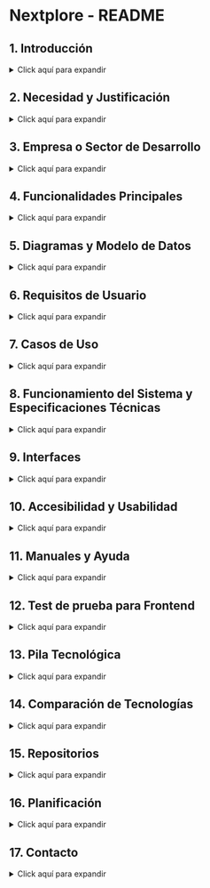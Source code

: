# Nextplore - README

## 1. Introducción
<details>
  <summary>Click aquí para expandir</summary>
  <br />
Nextplore es una aplicación diseñada para los amantes del cine y las series, proporcionando una experiencia de exploración gamificada. Su objetivo principal es permitir a los usuarios descubrir y visitar locaciones donde se han filmado películas y series, obteniendo recompensas virtuales como trajes y accesorios exclusivos en la aplicación.  
Esta aplicación está pensada para ofrecer una interfaz intuitiva, un diseño atractivo con colores vivos y un mapa claro y fácil de usar, garantizando una experiencia amigable y accesible para todos los usuarios.

</details>

## 2. Necesidad y Justificación
<details>
  <summary>Click aquí para expandir</summary>
<br />
El cine y las series forman parte de la cultura global, y muchas personas disfrutan visitando los lugares icónicos donde se rodaron sus escenas favoritas. Sin embargo, no existía una plataforma que incentivara y recompensara este tipo de exploración de manera interactiva y atractiva.  
Nextplore cubre esta necesidad combinando entretenimiento, turismo y tecnología en una aplicación accesible y gamificada.
</details>

## 3. Empresa o Sector de Desarrollo
<details>
  <summary>Click aquí para expandir</summary>
<br />
Este proyecto está orientado tanto a empresas del sector del turismo como a comunidades de fans del cine y las series. Puede ser utilizado por agencias de turismo, plataformas de streaming o incluso festivales de cine como una herramienta para atraer y fidelizar a sus usuarios.
</details>

## 4. Funcionalidades Principales
<details>
  <summary>Click aquí para expandir</summary>
<br />
- Mapa interactivo con marcadores de locaciones de rodaje.
- Sistema de recompensas basado en la visita a estos lugares.
- Interfaz intuitiva y atractiva con colores vivos y navegación fluida.
- Disponibilidad en plataformas móviles y web.
- Posibilidad de descubrir nuevas locaciones cercanas o planear viajes a locaciones más lejanas.
- Gamificación con desbloqueo de trajes y objetos exclusivos.
</details>

## 5. Diagramas y Modelo de Datos
<details>
  <summary>Click aquí para expandir</summary>
<br />
El modelo de datos de Nextplore se basa en la relación entre usuarios, películas, lugares de rodaje y notificaciones.

**Estructura principal del modelo:**

- **Usuario:** Registra la información del usuario, incluyendo correo, nombre y contraseña. Puede recibir notificaciones y explorar lugares.
- **Notificación:** Contiene el tipo y mensaje de la notificación enviada al usuario, incluyendo el id del usuario. 
- **Película:** Incluye datos como el nombre, género y año de estreno de cada película registrada en la plataforma.
- **Lugar:** Representa las locaciones de rodaje de películas y series, con coordenadas y categorización, contiene el id de la película de ese lugar.
- **Explora:** Relación entre Usuario y Lugar, permitiendo registrar si ha sido visitado o marcado como favorito.
<br/>
![image](https://github.com/user-attachments/assets/9d9a6d5a-93d9-4a92-ab56-50575ea097a0)

<br/>
  
</details>

## 6. Requisitos de Usuario
<details>
  <summary>Click aquí para expandir</summary>

**Requisitos Generales:**
<br />
- La aplicación debe permitir a los usuarios registrarse e iniciar sesión con su correo electrónico y contraseña.
- Debe contar con un mapa interactivo donde se visualicen las locaciones de rodaje cercanas y lejanas.
- Los usuarios deben poder seleccionar locaciones y ver una imagen de muestra y su nombre.
- La interfaz debe ser intuitiva y accesible, con colores vivos y navegación sencilla.
- El sistema debe ofrecer notificaciones sobre nuevos lugares cercanos y eventos relacionados con el cine y las series.
- Se debe implementar un sistema de recompensas basado en la exploración y visitas realizadas.

**Requisitos Específicos:**
<br />
- Integración con servicios de mapas para la visualización de locaciones.
- Implementación de un sistema de autenticación seguro para proteger la información del usuario.
- Notificaciones en tiempo real para alertar sobre locaciones cercanas.
- Diseño responsivo para garantizar una experiencia óptima en dispositivos móviles y web.
- Acceso a las recompensas obtenidas.
</details>

## 7. Casos de Uso
<details>
  <summary>Click aquí para expandir</summary>

**CU1 - Registro de Usuario**  
Descripción: El usuario se registra en la aplicación proporcionando su correo, nombre y contraseña.  
Actor Principal: Usuario  

**Flujo Principal:**  
- El usuario accede a la pantalla de registro.  
- Ingresa su correo electrónico, nombre y contraseña.  
- Confirma el registro.  
- El sistema verifica la información y crea la cuenta.  
- Se muestra un mensaje de confirmación.  

**CU2 - Iniciar Sesión**  
Descripción: Un usuario registrado inicia sesión en la aplicación.  
Actor Principal: Usuario  

**Flujo Principal:**  
- El usuario accede a la pantalla de inicio de sesión.  
- Ingresa su correo electrónico y contraseña.  
- El sistema valida las credenciales.  
- Si son correctas, se muestra la pantalla principal.  

**CU3 - Explorar Locaciones**  
Descripción: El usuario visualiza en el mapa las locaciones de rodaje cercanas.  
Actor Principal: Usuario  

**Flujo Principal:**  
- El usuario accede al mapa interactivo.  
- La aplicación muestra los lugares de rodaje más cercanos según su ubicación.  
- Puede seleccionar una locación para ver más detalles.

**CU4 - Cambio de Traje en el Perfil**  
Descripción: Un usuario cambia su traje personalizado dentro de la aplicación.  
Actor Principal: Usuario  

**Flujo Principal:**  
- El usuario accede a su perfil.  
- Selecciona la opción de personalización.  
- Escoge un traje desbloqueado.  
- Confirma el cambio.  
- El nuevo traje se muestra en su perfil.

**CU5 - Notificaciones**  
Descripción: El sistema envía notificaciones sobre nuevas locaciones o eventos cercanos.  
Actor Principal: Usuario  

**Flujo Principal:**  
- Se detecta una nueva locación o evento relevante.  
- Se genera y envía una notificación al usuario.  
- El usuario puede acceder a la notificación y ver más detalles.

<br/>
![image](https://github.com/user-attachments/assets/e24deea7-321d-42fe-83b8-572729d3f90a)

<br/>

</details>

## 8. Funcionamiento del Sistema y Especificaciones Técnicas
<details>
  <summary>Click aquí para expandir</summary>

**Funcionamiento General:**

- **Autenticación y Gestión de Usuarios:**  
Los usuarios pueden registrarse e iniciar sesión con correo electrónico y contraseña.  
El sistema almacena la información en una base de datos segura.

- **Exploración de Locaciones:**  
La aplicación muestra un mapa interactivo con puntos de interés de rodajes cercanos.  
Se utilizan servicios de geolocalización para detectar la ubicación del usuario y filtrar locaciones.

- **Sistema de Recompensas:**  
Al visitar locaciones verificadas, los usuarios desbloquean recompensas, como trajes y accesorios para su perfil.

- **Notificaciones y Eventos:**  
Los usuarios reciben alertas sobre nuevas locaciones o eventos cercanos.

- **Cambio de Trajes en el Perfil:**  
Los usuarios pueden personalizar su avatar cambiando los trajes obtenidos.

**Especificaciones Técnicas:**

- **Arquitectura del Sistema:**  
Nextplore utiliza una arquitectura cliente-servidor con una API central que gestiona la comunicación entre la base de datos y las aplicaciones móviles y web.

- **Servidor (Backend):**  
Desarrollado con Springboot y Gradle.  
Base de datos MySQL con modelo entidad-relación optimizado.  
Autenticación con JWT (JSON Web Tokens).

- **Aplicación Móvil:**  
Desarrollada con React para compatibilidad con iOS y Android.  
Integración con Leaflet API para la visualización de locaciones.

- **Aplicación Web:**  
Desarrollada con React.js.  
Conexión al backend mediante CORS.  
Diseño responsivo y optimizado para distintas resoluciones de pantalla.

- **Servicios de Terceros:**  
Leaflet API para visualización de mapas interactivos.  
Iconos de terceros para botones.
</details>

## 9. Interfaces
<details>
  <summary>Click aquí para expandir</summary>

Aquí se proporciona el enlace para ver el prototipo creado en Figma.

[Enlace al prototipo de Figma](https://www.figma.com/design/1xlvnxTBQmBMkp5Eve0end/Nextplore?node-id=0-1&p=f)
</details>

## 10. Accesibilidad y Usabilidad
<details>
  <summary>Click aquí para expandir</summary>

**Contraste de colores adecuado:**  
Hemos asegurado que los colores en la aplicación tengan un contraste suficiente, especialmente entre el texto y el fondo.

**Compatibilidad con lectores de pantalla:**  
Los elementos clave de la aplicación están etiquetados adecuadamente para que los usuarios que dependen de lectores de pantalla puedan interactuar con ellos.

**Mapas accesibles:**  
El mapa interactivo tiene funcionalidades de alto contraste y la capacidad de cambiar el tamaño de los elementos.

**Texto alternativo para imágenes:**  
Todas las imágenes que se muestran en la aplicación incluyen descripciones alternativas (alt text).

**Controles de notificaciones accesibles:**  
Las notificaciones en la app están diseñadas para ser claras, y los usuarios pueden gestionarlas fácilmente desde la configuración.

**Diseño responsivo y legible:**  
La app se adapta correctamente a diferentes dispositivos y la tipografía es suficientemente grande.

**Botones y áreas interactivas de tamaño adecuado:**  
Los botones y áreas interactivas son lo suficientemente grandes y están bien espaciados.
</details>

## 11. Manuales y Ayuda
<details>
  <summary>Click aquí para expandir</summary>

# Manual de Instalación para Desarrolladores (Frontend y Backend)

Este manual proporciona instrucciones completas para que los desarrolladores puedan configurar tanto el **frontend** (React) como el **backend** (Spring Boot) con **MySQL** como base de datos.

---

## Requisitos Previos

Antes de comenzar con la instalación, asegúrate de tener las siguientes herramientas instaladas en tu sistema:

- **Node.js** (versión 14.x o superior)
- **npm** (gestor de dependencias de Node.js)
- **MySQL** (versión 5.x o superior)
- **JDK (Java Development Kit)** (versión 11 o superior)
- **Gradle** (versión 7.x o superior)
- **Git** (para clonar el repositorio)
- **IDE recomendado**:
  - Para el frontend: **Visual Studio Code**
  - Para el backend: **IntelliJ IDEA** o **Eclipse**

---

## Pasos para Instalar el Entorno Local

### 1. Clonar el Repositorio

Clona el repositorio de **Nextplore** usando Git:

git clone https://github.com/Noelregueiragerpe/Nextplore
cd nextplore
Instalación y Configuración del Frontend (React)
#### 1. Acceder al Directorio del Cliente (Frontend)
Dentro del proyecto, accede al directorio que contiene el frontend (React):

cd client
####  2. Instalar las Dependencias
Instala las dependencias necesarias para el frontend utilizando npm:

npm install
#### 3. Ejecutar el Servidor de Desarrollo
Inicia el entorno de desarrollo de React:

npm start
Esto debería abrir tu navegador en http://localhost:3000, donde podrás ver la aplicación en modo de desarrollo.

### Instalación y Configuración del Backend (Spring Boot)
#### 1. Acceder al Directorio del Servidor (Backend)
Accede al directorio que contiene el backend de Spring Boot:

cd server
#### 2. Instalar las Dependencias con Gradle
Asegúrate de tener Gradle instalado en tu sistema. Si no lo tienes, sigue las instrucciones de instalación desde la página oficial de Gradle.

Para instalar las dependencias necesarias para el backend, ejecuta:

gradle build
#### 3. Configurar la Base de Datos MySQL
Debes configurar las credenciales y la URL de conexión de la base de datos en el archivo application.properties de Spring Boot. Aquí tienes un ejemplo de configuración:

properties

spring.datasource.url=jdbc:mysql://localhost:3306/nextplore
spring.datasource.username=tu_usuario
spring.datasource.password=tu_contraseña
spring.datasource.driver-class-name=com.mysql.cj.jdbc.Driver

Asegúrate de haber creado la base de datos nextplore en MySQL que se ubica en Schema.sql dentro de la API antes de continuar.

#### 4. Ejecutar la API (Backend)
Una vez que hayas configurado la base de datos, puedes iniciar el servidor de la API de Spring Boot ejecutando el siguiente comando:

bash

gradle bootRun
Esto debería iniciar el backend en http://localhost:8080, y estará listo para interactuar con el frontend.

### Verificación y Pruebas
#### 1. Verificación del Frontend
Una vez que el servidor de React esté en funcionamiento, abre tu navegador y accede a http://localhost:3000 para verificar que el frontend se carga correctamente.

#### 2. Verificación del Backend
Una vez que el servidor de Spring Boot esté en funcionamiento, puedes acceder a los endpoints de la API en http://localhost:8080. Por ejemplo, puedes probar la ruta http://localhost:8080/api/lugares para asegurarte de que el backend esté funcionando correctamente.

### Ayuda al Usuario
Dentro de la aplicación hemos integrado un sistema de ayuda con HelpnDoc, el cual proporciona documentación completa para los usuarios. Además, si tienes algún inconveniente o necesitas más información sobre el uso de la aplicación, consulta la documentación disponible en HelpnDoc.

https://docs.google.com/document/d/17Q9HtB5d7hqy8lbO-En9OIdEa-gx0GvnpKz_xG0AHk0/edit?usp=sharing

</details>

## 12. Test de prueba para Frontend
<details>
  <summary>Click aquí para expandir</summary>

En este apartado se explica que se ha realizado un conjunto de pruebas para asegurar la calidad y funcionamiento adecuado del frontend de la aplicación Nextplore.

https://docs.google.com/document/d/1D0X5UB8_gmsNUz3uEcaFOefZcg8GPCWYSQ22jUXjoyg/edit?usp=sharing

</details>

## 13. Pila Tecnológica
<details>
  <summary>Click aquí para expandir</summary>

La pila tecnológica de Nextplore está compuesta por tecnologías modernas que aseguran el buen funcionamiento, escalabilidad y rendimiento de la aplicación.

**Frontend:**
- React
- React Router
- Leaflet.js

**Backend:**
- Spring Boot
- Hibernate (JPA)
- MySQL
- JWT (JSON Web Tokens)

**Otros:**
- Gradle
</details>

## 14. Comparación de Tecnologías
<details>
  <summary>Click aquí para expandir</summary>

**React vs Vue.js:**  
React es más flexible y tiene una comunidad más amplia y madura que Vue.js.  

**Spring Boot vs Node.js (Express):**  
Spring Boot es ideal para aplicaciones empresariales con una fuerte base de datos relacional.

**Hibernate vs MyBatis:**  
Hibernate proporciona un mapeo objeto-relacional automático.

**JWT vs OAuth:**  
JWT es adecuado para aplicaciones con necesidades de autenticación simples.
</details>

## 15. Repositorios
<details>
  <summary>Click aquí para expandir</summary>
**Backend:**  
[Repositorio de backend](https://github.com/Noelregueiragerpe/PGVNoel)
</details>

## 16. Planificación
<details>
  <summary>Click aquí para expandir</summary>

La planificación de Nextplore se dividió en varias fases:
- Investigación y Requerimientos
- Diseño
- Desarrollo Backend
- Desarrollo Frontend
- Integración y Pruebas
- Despliegue y Lanzamiento
</details>

## 17. Contacto
<details>
  <summary>Click aquí para expandir</summary>

Para más información o dudas, puedes contactarnos en el siguiente correo: nrg2486@gmail.com

</details>
